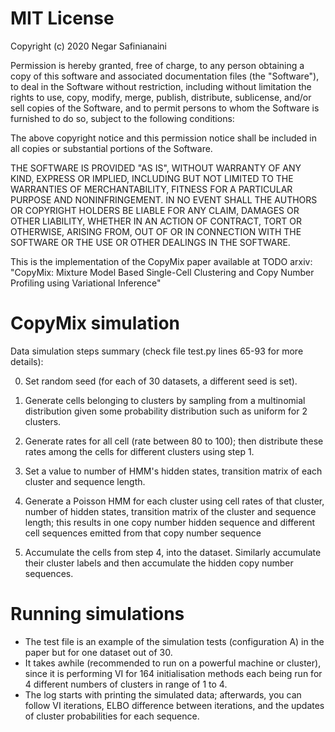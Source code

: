 # MIT License

Copyright (c) 2020 Negar Safinianaini

Permission is hereby granted, free of charge, to any person obtaining a copy
of this software and associated documentation files (the "Software"), to deal
in the Software without restriction, including without limitation the rights
to use, copy, modify, merge, publish, distribute, sublicense, and/or sell
copies of the Software, and to permit persons to whom the Software is
furnished to do so, subject to the following conditions:

The above copyright notice and this permission notice shall be included in all
copies or substantial portions of the Software.

THE SOFTWARE IS PROVIDED "AS IS", WITHOUT WARRANTY OF ANY KIND, EXPRESS OR
IMPLIED, INCLUDING BUT NOT LIMITED TO THE WARRANTIES OF MERCHANTABILITY,
FITNESS FOR A PARTICULAR PURPOSE AND NONINFRINGEMENT. IN NO EVENT SHALL THE
AUTHORS OR COPYRIGHT HOLDERS BE LIABLE FOR ANY CLAIM, DAMAGES OR OTHER
LIABILITY, WHETHER IN AN ACTION OF CONTRACT, TORT OR OTHERWISE, ARISING FROM,
OUT OF OR IN CONNECTION WITH THE SOFTWARE OR THE USE OR OTHER DEALINGS IN THE
SOFTWARE.

This is the implementation of the CopyMix paper available at TODO arxiv:
"CopyMix: Mixture Model Based Single-Cell Clustering and Copy Number Profiling using Variational Inference"


# CopyMix simulation

Data simulation steps summary (check file test.py lines 65-93 for more details):

0. Set random seed (for each of 30 datasets, a different seed is set).

1. Generate cells belonging to clusters by sampling from a multinomial distribution given some probability distribution such as uniform for 2 clusters.

2. Generate rates for all cell (rate between 80 to 100); then distribute these rates among the cells for different clusters using step 1.

3. Set a value to number of HMM's hidden states, transition matrix of each cluster and sequence length.

4. Generate a Poisson HMM for each cluster using cell rates of that cluster, number of hidden states, transition matrix of the cluster and sequence length;
   this results in one copy number hidden sequence and different cell sequences emitted from that copy number sequence

5. Accumulate the cells from step 4, into the dataset. Similarly accumulate their cluster labels and then accumulate the hidden copy number sequences.


# Running simulations

- The test file is an example of the simulation tests (configuration A) in the paper but for one dataset out of 30.
- It takes awhile (recommended to run on a powerful machine or cluster),
  since it is performing VI for 164 initialisation methods each being run for 4 different numbers of clusters in range of 1 to 4.
- The log starts with printing the simulated data; afterwards, you can follow VI iterations, ELBO difference between iterations,
  and the updates of cluster probabilities for each sequence.